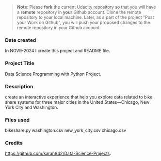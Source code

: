 >**Note**: Please **fork** the current Udacity repository so that you will have a **remote** repository in **your** Github account. Clone the remote repository to your local machine. Later, as a part of the project "Post your Work on Github", you will push your proposed changes to the remote repository in your Github account.

### Date created
In NOV9-2024 I create this project and README file.

### Project Title
Data Science Programming with Python Project.

### Description
create an interactive experience that help you explore data related to bike share systems for three major cities in the United States—Chicago, New York City and Washington.

### Files used
bikeshare.py
washington.csv
new_york_city.csv
chicago.csv

### Credits
https://github.com/karan842/Data-Science-Projects.

